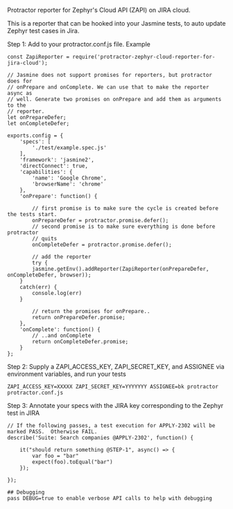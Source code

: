Protractor reporter for Zephyr's Cloud API (ZAPI) on JIRA cloud.   

This is a reporter that can be hooked into your Jasmine tests, to auto update Zephyr test cases in Jira. 

Step 1: Add to your protractor.conf.js file.
Example
```
const ZapiReporter = require('protractor-zephyr-cloud-reporter-for-jira-cloud');

// Jasmine does not support promises for reporters, but protractor does for
// onPrepare and onComplete. We can use that to make the reporter async as
// well. Generate two promises on onPrepare and add them as arguments to the
// reporter.
let onPrepareDefer;
let onCompleteDefer;

exports.config = {
    'specs': [
        './test/example.spec.js'
    ],
    'framework': 'jasmine2',
    'directConnect': true,
    'capabilities': {
        'name': 'Google Chrome',
        'browserName': 'chrome'
    },
    'onPrepare': function() {

        // first promise is to make sure the cycle is created before the tests start.
        onPrepareDefer = protractor.promise.defer();
        // second promise is to make sure everything is done before protractor
        // quits
        onCompleteDefer = protractor.promise.defer();

        // add the reporter
        try {
        jasmine.getEnv().addReporter(ZapiReporter(onPrepareDefer, onCompleteDefer, browser));
    }
    catch(err) {
        console.log(err)
    }

        // return the promises for onPrepare..
        return onPrepareDefer.promise;
    },
    'onComplete': function() {
        // ..and onComplete
        return onCompleteDefer.promise;
    }
}; 
```

Step 2:  Supply a ZAPI_ACCESS_KEY, ZAPI_SECRET_KEY, and ASSIGNEE via environment variables, and run your tests
```
ZAPI_ACCESS_KEY=XXXXX ZAPI_SECRET_KEY=YYYYYYY ASSIGNEE=bk protractor protractor.conf.js
```

Step 3:  Annotate your specs with the JIRA key corresponding to the Zephyr test in JIRA 
```
// If the following passes, a test execution for APPLY-2302 will be marked PASS.  Otherwise FAIL.  
describe('Suite: Search companies @APPLY-2302', function() {

    it("should return something @STEP-1", async() => {
        var foo = "bar"
        expect(foo).toEqual("bar")
    });

});

## Debugging 
pass DEBUG=true to enable verbose API calls to help with debugging 

```
